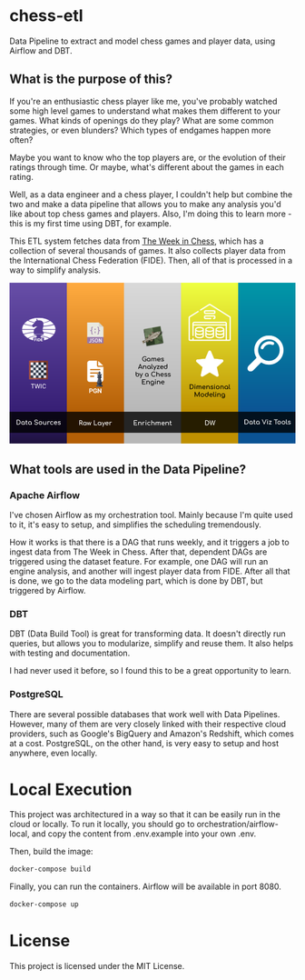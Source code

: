 # chess-etl
Data Pipeline to extract and model chess games and player data, using Airflow and DBT.

## What is the purpose of this?

If you're an enthusiastic chess player like me, you've probably watched some high level games to understand what makes them
different to your games. What kinds of openings do they play? What are some common strategies, or even blunders? Which types of endgames happen more often?

Maybe you want to know who the top players are, or the evolution of their ratings through time. Or maybe, what's different about the
games in each rating.

Well, as a data engineer and a chess player, I couldn't help but combine the two and make a data pipeline that allows you to make
any analysis you'd like about top chess games and players. Also, I'm doing this to learn more - this is my first time using DBT, for example.

This ETL system fetches data from [The Week in Chess](https://theweekinchess.com), which has a collection of several thousands of games. It also collects player data from the International Chess Federation (FIDE). Then, all of that is processed in a way to simplify analysis.

![Overview of the data pipeline](./images/Chess%20ETL.png)

## What tools are used in the Data Pipeline?

### Apache Airflow

I've chosen Airflow as my orchestration tool. Mainly because I'm quite used to it, it's easy to setup, and simplifies the scheduling tremendously.

How it works is that there is a DAG that runs weekly, and it triggers a job to ingest data from The Week in Chess. After that, dependent
DAGs are triggered using the dataset feature. For example, one DAG will run an engine analysis, and another will ingest player data from FIDE. After all that is done, we go to the data modeling part, which is done by DBT, but triggered by Airflow.

### DBT

DBT (Data Build Tool) is great for transforming data. It doesn't directly run queries, but allows you to modularize, simplify and reuse them. It also helps with testing and documentation.

I had never used it before, so I found this to be a great opportunity to learn.

### PostgreSQL

There are several possible databases that work well with Data Pipelines. However, many of them are very closely linked with their respective cloud providers, such as Google's BigQuery and Amazon's Redshift, which comes at a cost. PostgreSQL, on the other hand, is very easy to setup and host anywhere, even locally.

# Local Execution

This project was architectured in a way so that it can be easily run in the cloud or locally. To run it locally,
you should go to orchestration/airflow-local, and copy the content from .env.example into your own .env.

Then, build the image:

```sh
docker-compose build
```

Finally, you can run the containers. Airflow will be available in port 8080.
```sh
docker-compose up
```

# License

This project is licensed under the MIT License.